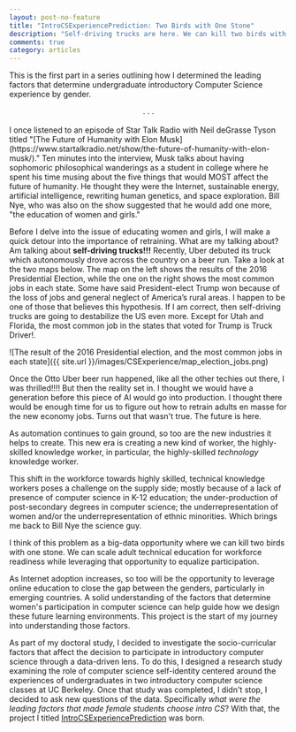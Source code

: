 ```yaml
---
layout: post-no-feature
title: "IntroCSExperiencePrediction: Two Birds with One Stone"
description: "Self-driving trucks are here. We can kill two birds with one stone."
comments: true
category: articles
---
```

This is the first part in a series outlining how I determined the leading factors that determine undergraduate introductory Computer Science experience by gender.

<center>
. . .
</center>

<br>
I once listened to an episode of Star Talk Radio with Neil deGrasse Tyson titled "[The Future of Humanity with Elon Musk](https://www.startalkradio.net/show/the-future-of-humanity-with-elon-musk/)." Ten minutes into the interview, Musk talks about having sophomoric philosophical wanderings as a student in college where he spent his time musing about the five things that would MOST affect the future of humanity. He thought they were the Internet, sustainable energy, artificial intelligence, rewriting human genetics, and space exploration. Bill Nye, who was also on the show suggested that he would add one more, "the education of women and girls."

Before I delve into the issue of educating women and girls, I will make a quick detour into the importance of retraining. What are my talking about? Am talking about **self-driving trucks!!!** Recently, Uber debuted its truck which autonomously drove across the country on a beer run. Take a look at the two maps below. The map on the left shows the results of the 2016 Presidential Election, while the one on the right shows the most common jobs in each state. Some have said President-elect Trump won because of the loss of jobs and general neglect of America’s rural areas. I happen to be one of those that believes this hypothesis. If I am correct, then self-driving trucks are going to destabilize the US even more. Except for Utah and Florida, the most common job in the states that voted for Trump is Truck Driver!.

![The result of the 2016 Presidential election, and the most common jobs in each state]({{ site.url }}/images/CSExperience/map_election_jobs.png)


Once the Otto Uber beer run happened, like all the other techies out there, I was thrilled!!!! But then the reality set in. I thought we would have a generation before this piece of AI would go into production. I thought there would be enough time for us to figure out how to retrain adults en masse for the new economy jobs. Turns out that wasn't true. The future is here.

As automation continues to gain ground, so too are the new industries it helps to create. This new era is creating a new kind of worker, the highly-skilled knowledge worker, in particular, the highly-skilled *technology* knowledge worker.

This shift in the workforce towards highly skilled, technical knowledge workers poses a challenge on the supply side; mostly because of a lack of presence of computer science in K-12 education; the under-production of post-secondary degrees in computer science;  the underrepresentation of women and/or the underrepresentation of ethnic minorities. Which brings me back to Bill Nye the science guy.

I think of this problem as a big-data opportunity where we can kill two birds with one stone. We can scale adult technical education for workforce readiness while leveraging that opportunity to equalize participation.

As Internet adoption increases, so too will be the opportunity to leverage online education to close the gap between the genders, particularly in emerging countries. A solid understanding of the factors that determine women's participation in computer science can help guide how we design these future learning environments.  This project is the start of my journey into understanding those factors.

As part of my doctoral study, I decided to investigate the socio-curricular factors that affect the decision to participate in introductory computer science through a data-driven lens. To do this, I designed a research study examining the role of computer science self-identity centered around the experiences of undergraduates in two introductory computer science classes at UC Berkeley. Once that study was completed, I didn't stop, I decided to ask new questions of the data. Specifically *what were the leading factors that made female students choose intro CS*? With that, the project I titled [IntroCSExperiencePrediction](https://github.com/omoju/IntroCSExperiencePrediction) was born.
